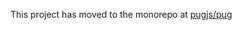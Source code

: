 This project has moved to the monorepo at [pugjs/pug](https://github.com/pugjs/pug/tree/master/packages/pug-attrs)